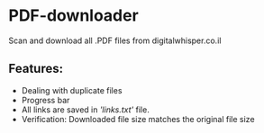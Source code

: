 # PDF-downloader
Scan and download all .PDF files from digitalwhisper.co.il

## Features: ##
* Dealing with duplicate files
* Progress bar
* All links are saved in *'links.txt'* file.
* Verification: Downloaded file size matches the original file size
